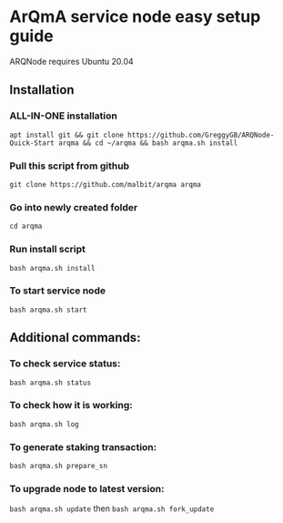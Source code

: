
# ArQmA service node easy setup guide

ARQNode requires Ubuntu 20.04

## Installation

### ALL-IN-ONE installation
`apt install git && git clone https://github.com/GreggyGB/ARQNode-Quick-Start arqma && cd ~/arqma && bash arqma.sh install`

### Pull this script from github
`git clone https://github.com/malbit/arqma arqma`

### Go into newly created folder

`cd arqma`

### Run install script

`bash arqma.sh install`

### To start service node

`bash arqma.sh start`

## Additional commands:

### To check service status:

`bash arqma.sh status`

### To check how it is working:

`bash arqma.sh log`

### To generate staking transaction:

`bash arqma.sh prepare_sn`

### To upgrade node to latest version:

`bash arqma.sh update`
 then
`bash arqma.sh fork_update`

